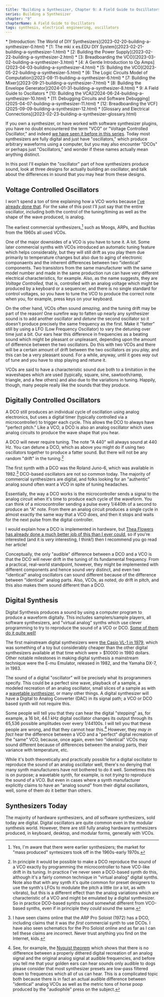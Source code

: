 ```yaml
---
title: "Building a Synthesizer, Chapter 9: A Field Guide to Oscillators"
series: Building a Synthesizer
chapter: "9"
chapterName: A Field Guide to Oscillators
tags: synthesis, electrical engineering, oscillators
---
```


<div class="toc">
* [Introduction: The World of DIY Synthesizers](2023-02-20-building-a-synthesizer-0.html)
* [1: The mki x es.EDU DIY System](2023-02-21-building-a-synthesizer-1.html)
* [2: Building the Power Supply](2023-02-22-building-a-synthesizer-2.html)
* [3: Breadboarding the VCO](2023-03-02-building-a-synthesizer-3.html)
* [4: A Gentle Introduction to Op Amps](2023-04-03-building-a-synthesizer-4.html)
* [5: Building the VCO](2023-05-22-building-a-synthesizer-5.html)
* [6: The Logic Circuits Model of Computation](2023-08-11-building-a-synthesizer-6.html)
* [7: Building the Mixer](2023-09-21-building-a-synthesizer-7.html)
* [8: Building the Envelope Generator](2024-01-31-building-a-synthesizer-8.html)
* 9: A Field Guide to Oscillators
* [10: Building the VCA](2024-06-24-building-a-synthesizer-10.html)
* [11: Debugging Circuits and Software Debugging](2025-04-07-building-a-synthesizer-11.html)
* [12: Breadboarding the VCF](2025-09-09-building-a-synthesizer-12.html)
* [Glossary and Electrical Connections](2023-02-23-building-a-synthesizer-glossary.html)
</div>

If you own a synthesizer, or have worked with software synthesizer plugins, you
have no doubt encountered the term "VCO" or "Voltage Controlled Oscillator," 
and indeed 
[we have seen it before in this series](2023-03-02-building-a-synthesizer-3.html). 
Today most synthesizers are fully digital and just have "oscillators," which produce
arbitrary waveforms using a computer, but you may also encounter "DCOs" or 
perhaps just "Oscillators," and wonder if these names actually mean 
anything distinct.

In this post I'll explain the "oscillator" part of how synthesizers produce 
sound, look at three designs for actually building an oscillator, and talk about
the differences in sound that you may hear from these designs. 

## Voltage Controlled Oscillators

I won't spend a ton of time explaining how a VCO works because 
[I've already done that](2023-03-02-building-a-synthesizer-3.html). For the sake
of this post I'll just say that the entire oscillator, including both the 
control of the tuning/timing as well as the shape of the wave produced, is analog.

The earliest commercial synthesizers,[^commercial] such as Moogs, ARPs, and 
Buchlas from the 1960s all used VCOs. 

One of the major downsides of a VCO is you have to tune it. A lot. Some later
commercial synths with VCOs introduced an automatic tuning feature which helps
considerably, but they will still drift as you play them due primarily to 
temperature changes but also due to aging of electronic componaents and the 
inherent differences between two "identical" components. Two transistors from 
the same manufacturer with the same model number and made in the same production 
run can have very different electrical characteristics, for example. Also, as the name 
suggests, they are *Voltage Controlled,* that is, controlled with an analog 
voltage which might be produced by a keyboard or a sequencer, and there is 
no single standard for control voltages, so you have to tune the VCO to produce
the correct note when you, for example, press keys on your keyboard. 

On the other hand, VCOs often sound *amazing,* and the tuning drift may be part
of the reason! One surefire way to fatten up nearly any synthesizer sound is to
add another oscillator and *detune* the second oscillator so it doesn't produce
precisely the same frequency as the first. Make it "fatter" still by using a 
LFO (Low Frequency Oscillator) to vary the detuning over time just a bit. Our 
ears hear this difference in frequencies as a beating sound
which might be pleasant or unpleasant, depending upon the amount of difference
between the two oscillators. Do this with two VCOs and there will be a certain
amount of drift between the two oscillators *as you play,* and this can be a 
very pleasant sound. For a while, anyway, until it goes *way* out of tune and
you have to stop playing and retune it. 

VCOs are said to have a characteristic sound due both to a limitation in the 
waveshapes which are used (typically, square, sine, sawtooth/ramp, triangle, 
and a few others) and also due to the variations in tuning. Happily, though,
many people really like the sounds that they produce.

## Digitally Controlled Oscillators

A DCO still produces an individual cycle of oscillation using analog electronics,
but uses a digital timer (typically controlled via a microcontroller) to trigger 
each cycle. This allows the DCO to always have "perfect pitch." Like a VCO, a DCO is also an 
analog oscillator which uses analog circuits to produce the wave shape that you
hear. 

A DCO will never require tuning. The note "A 440" will always sound at 440 Hz. 
You can detune a DCO, which as above you might do if using two oscillators 
together to produce a fatter sound. But there will not be any random "drift" in 
the tuning.[^DCO]

The first synth with a DCO was the Roland Juno-6, which was available in 
1982.[^ARP] DCO-based oscillators are not so common today. The majority of 
commercial synthesizers are digital, and folks looking for an "authentic" 
analog sound often want a VCO in spite of tuning headaches. 

Essentially, the way a DCO works is the microcontroller sends a signal to the 
analog circuit when it's time to produce each cycle of the waveform. You can 
think of a microcontroller sending a pulse every 1/440th of a second to produce 
an "A" note. From there an analog circuit produces a single cycle in almost 
exactly the same way that a VCO does, and then it stops and waits for the next 
pulse from the digital controller.

I would explain how a DCO is implemented in hardware, but 
[Thea Flowers has already done a much better job of this than I ever could](https://blog.thea.codes/the-design-of-the-juno-dco/), so if you're interested (and it is *very* interesting, I think!)
then I recommend you go read her article!

Conceptually, the only "audible" difference between a DCO and a VCO is that the 
DCO will never drift in the
tuning of its fundamental frequency. From a practical, real-world standpoint, 
however, they might be implemented with different components and hence sound 
very distinct, and even two "identical" analog oscillators can sound different 
because of the difference between "identical" analog parts. Also, VCOs, as noted,
*do* drift in pitch, and this also makes them sound different than a DCO.

## Digital Synthesis

Digital Synthesis produces a sound by using a computer program to produce 
a waveform digitally. This includes samplers/sample players, all software 
synthesizers, and "virtual analog" synths which use clever programming to try
to reproduce the sound of a VCO or DCO. 
[Some of them do it quite well!](https://www.whippedcreamsounds.com/uhe-diva-review/)

The first mainstream digital synthesizers were [the Casio VL-1 in 1979](https://www.youtube.com/watch?v=3TT5nAW8gi4), which was
something of a toy but considerably cheaper than the other digital synthesizers 
available at that time which were > $10000 in 1980 dollars. Other notable 
milestones in making digital synthesis a mainstream technique were the E-mu 
Emulator, released in 1982, and the Yamaha DX-7, in 1983.

The sound of a digital "oscillator" will be precisely what its programmers 
specify. This could be a perfect sine wave, playback of a sample, 
a modeled recreation of an analog oscillator, small slices of a sample as with a 
[wavetable synthesizer](https://blog.native-instruments.com/what-is-wavetable-synthesis/),
or many other things. A digital synthesizer will have a Digital to Analog 
Converter (DAC) in its signal path; a VCO or DCO based synth will not require 
this.

Some people will tell you that they can hear the digital "stepping" as, for example, a
16 bit, 44.1 kHz digital oscillator changes its output through its 65,536 possible 
amplitudes over every 1/44100s. I will tell you that these people are wrong, and
that they cannot hear this.[^Nyquist] However, they *may in fact* hear the 
difference between a VCO and a "perfect" digital recreation of the "same" VCO, 
because, once again, even two "identical" VCOs may sound different because of 
differences between the analog parts, their variance with temperature, etc. 

While it's both theoretically and practically possible for a digital oscillator
to reproduce the sound of an analog oscillator well, there's no denying that 
many synth manufacturers have not bothered to do it well. Sometimes this is on
purpose; a wavetable synth, for example, is not *trying* to reproduce the sound
of a VCO. But even in cases where a synth manufacturer explicitly claims to 
have an "analog sound" from their digital oscillators, well, some of them do 
it better than others.

## Synthesizers Today

The majority of hardware synthesizers, and *all* software synthesizers, sold 
today are digital. Digital oscillators are quite common even in the modular 
synthesis world. However, there are still fully analog hardware synthesizers 
produced, in keyboard, desktop, and modular forms, generally with VCOs. 

[^commercial]: Yes, I'm aware that there were earlier synthesizers; the market 
for "mass produced" syntesizers took off in the 1960s-early 1970s. 

[^ARP]: I have seen claims online that the ARP Pro Soloist (1972) has a DCO, 
including claims that it was *the first* commercial synth to use DCOs. I 
have also seen schematics for the Pro Soloist online and as far as I can tell 
these claims are incorrect. Never trust anything you find on the Internet, kids.

[^DCO]: In principle it would be possible to make a DCO reproduce the sound of
a VCO exactly by programming the microcontroller to have VCO-like drift in its
tuning. In practice I've never seen a DCO-based synth do this, although it's a 
fairly common technique in "virtual analog" digital synths. Note also that 
with any synth it's quite common for preset designers to use the synth's LFOs to 
modulate the pitch a little (or a lot, as with vibrato), but this is a different
effect than the analog variations which are characteristic of a VCO and might 
be emulated by a digital synthesizer. So in practice DCO-based synths sound 
somewhat different from VCO-based synths, even if in principle they *could* 
sound the same.

[^Nyquist]: See, for example, the 
[Nyquist theorem](https://en.wikipedia.org/wiki/Nyquist%E2%80%93Shannon_sampling_theorem)
which shows that there is no difference between a properly dithered digital 
recreation of an analog signal and the original analog signal at audible 
frequencies, and before you tell me that your golden ears can hear sounds only
audible to dogs please consider that most synthesizer presets are low-pass filtered
down to frequences which all of us can hear. This is a complicated topic both
because there is in fact an actual audible difference between "identical" analog
VCOs as well as the metric tons of horse poop produced by the "audiophile" press
on the subject.